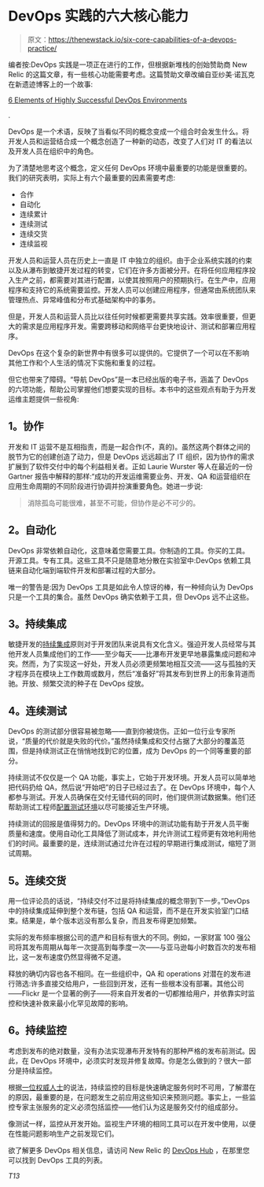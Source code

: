 # DevOps 实践的六大核心能力

> 原文：<https://thenewstack.io/six-core-capabilities-of-a-devops-practice/>

编者按:DevOps 实践是一项正在进行的工作，但根据新堆栈的创始赞助商 New Relic 的这篇文章，有一些核心功能需要考虑。这篇赞助文章改编自亚纱美·诺瓦克在新遗迹博客上的一个故事:

[6 Elements of Highly Successful DevOps Environments](http://blog.newrelic.com/2014/06/12/divingintodevops/)

.

DevOps 是一个术语，反映了当看似不同的概念变成一个组合时会发生什么。将开发人员和运营结合成一个概念创造了一种新的动态，改变了人们对 IT 的看法以及开发人员在组织中的角色。

为了清楚地思考这个概念，定义任何 DevOps 环境中最重要的功能是很重要的。我们的研究表明，实际上有六个最重要的因素需要考虑:

*   合作
*   自动化
*   连续累计
*   连续测试
*   连续交货
*   连续监视

开发人员和运营人员在历史上一直是 IT 中独立的组织。由于企业系统实践的约束以及从瀑布到敏捷开发过程的转变，它们在许多方面被分开。在将任何应用程序投入生产之前，都需要对其进行配置，以使其按照用户的预期执行。在生产中，应用程序和支持它的系统需要监控。开发人员可以创建应用程序，但通常由系统团队来管理热点、异常峰值和分布式基础架构中的事务。

但是，开发人员和运营人员比以往任何时候都更需要共享实践。效率很重要，但更大的需求是应用程序开发。需要跨移动和网络平台更快地设计、测试和部署应用程序。

DevOps 在这个复杂的新世界中有很多可以提供的。它提供了一个可以在不影响其他工作和个人生活的情况下实施和重复的过程。

但它也带来了障碍。“导航 DevOps”是一本已经出版的电子书，涵盖了 DevOps 的六项功能，帮助公司掌握他们想要实现的目标。本书中的这些观点有助于为开发运维主题提供一些视角:

## **1。协作**

开发和 IT 运营不是互相指责，而是一起合作(不，真的)。虽然这两个群体之间的脱节为它的创建创造了动力，但是 DevOps 远远超出了 IT 组织，因为协作的需求扩展到了软件交付中的每个利益相关者。正如 Laurie Wurster 等人在最近的一份 Gartner 报告中解释的那样:“成功的开发运维需要业务、开发、QA 和运营组织在应用生命周期的不同阶段进行协调并扮演重要角色。她进一步说:

> 消除孤岛可能很难，甚至不可能，但协作是必不可少的。

## **2。自动化**

DevOps 非常依赖自动化，这意味着您需要工具。你制造的工具。你买的工具。开源工具。专有工具。这些工具不只是随意地分散在实验室中:DevOps 依赖工具链来自动化端到端软件开发和部署过程的大部分。

唯一的警告是:因为 DevOps 工具是如此令人惊讶的棒，有一种倾向认为 DevOps 只是一个工具的集合。虽然 DevOps 确实依赖于工具，但 DevOps 远不止这些。

## **3。持续集成**

敏捷开发的[持续集成](http://searchsoftwarequality.techtarget.com/definition/continuous-integration)原则对于开发团队来说具有文化含义。强迫开发人员经常与其他开发人员集成他们的工作——至少每天——比瀑布开发更早地暴露集成问题和冲突。然而，为了实现这一好处，开发人员必须更频繁地相互交流——这与孤独的天才程序员在模块上工作数周或数月，然后“准备好”将其发布到世界上的形象背道而驰。开放、频繁交流的种子在 DevOps 绽放。

## **4。连续测试**

DevOps 的测试部分很容易被忽略——直到你被烧伤。正如一位行业专家所说，“质量的代价就是失败的代价。”虽然持续集成和交付占据了大部分的覆盖范围，但是持续测试正在悄悄地找到它的位置，成为 DevOps 的一个同等重要的部分。

持续测试不仅仅是一个 QA 功能，事实上，它始于开发环境。开发人员可以简单地把代码扔给 QA，然后说“开始吧”的日子已经过去了。在 DevOps 环境中，每个人都参与测试。开发人员确保在交付无错代码的同时，他们提供测试数据集。他们还帮助测试工程师[配置测试环境](http://sdarchitect.wordpress.com/2012/10/30/understanding-devops-part-4-continuous-testing-and-continuous-monitoring/)以尽可能接近生产环境。

持续测试的回报是值得努力的。DevOps 环境中的测试功能有助于开发人员平衡质量和速度。使用自动化工具降低了测试成本，并允许测试工程师更有效地利用他们的时间。最重要的是，连续测试通过允许在过程的早期进行集成测试，缩短了测试周期。

## **5。连续交货**

用一位评论员的话说，“持续交付不过是将持续集成的概念带到下一步。”DevOps 中的持续集成延伸到整个发布链，包括 QA 和运营，而不是在开发实验室门口结束。结果是，单个版本远没有那么复杂，而且发布得更加频繁。

实际的发布频率根据公司的遗产和目标有很大的不同。例如，一家财富 100 强公司将其发布周期从每年一次提高到每季度一次——与亚马逊每小时数百次的发布相比，这一发布速度仍然显得微不足道。

释放的确切内容也各不相同。在一些组织中，QA 和 operations 对潜在的发布进行筛选:许多直接交给用户，一些回到开发，还有一些根本没有部署。其他公司——Flickr 是一个显著的例子——将来自开发者的一切都推给用户，并依靠实时监控和快速补救来最小化罕见故障的影响。

## **6。持续监控**

考虑到发布的绝对数量，没有办法实现瀑布开发特有的那种严格的发布前测试。因此，在 DevOps 环境中，必须实时发现并修复故障。你是怎么做到的？很大一部分是持续监控。

根据[一位权威人士](http://www.slideshare.net/roidelapluie/devops-andmonitoringowf13)的说法，持续监控的目标是快速确定服务何时不可用，了解潜在的原因，最重要的是，在问题发生之前应用这些知识来预测问题。事实上，一些监控专家主张服务的定义必须包括监控——他们认为这是服务交付的组成部分。

像测试一样，监控从开发开始。监视生产环境的相同工具可以在开发中使用，以便在性能问题影响生产之前发现它们。

欲了解更多 DevOps 相关信息，请访问 New Relic 的 [DevOps Hub](http://newrelic.com/devops) ，在那里您可以找到 DevOps 工具的列表。

*T13*

<svg xmlns:xlink="http://www.w3.org/1999/xlink" viewBox="0 0 68 31" version="1.1"><title>Group</title> <desc>Created with Sketch.</desc></svg>